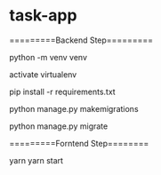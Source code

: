 # task-app

=========Backend Step=========

python -m venv venv

activate virtualenv

pip install -r requirements.txt

python manage.py makemigrations

python manage.py migrate


=========Forntend Step========

yarn 
yarn start
